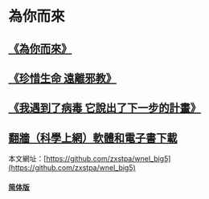 # 為你而來
## [**《為你而來》**](https://github.com/zxstpa/wnel_big5/blob/master/wnel.md)
## [**《珍惜生命 遠離邪教》**](https://github.com/zxstpa/wnel_big5/blob/master/zxsmylxj.md)
## [**《我遇到了病毒 它說出了下一步的計畫》**](https://github.com/zxstpa/wnel_big5/blob/master/bdjh.md)
## [**翻牆（科學上網）軟體和電子書下載**](https://github.com/zxstpa/wnel_big5/blob/master/download.md)

本文網址：[https://github.com/zxstpa/wnel_big5](https://github.com/zxstpa/wnel_big5)

#### [**简体版**](https://github.com/zxstpa/wnel)
